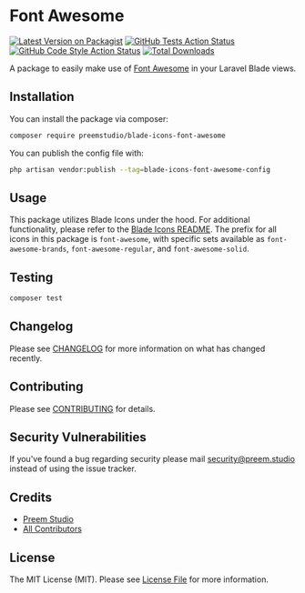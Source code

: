 # Font Awesome

[![Latest Version on Packagist](https://img.shields.io/packagist/v/preemstudio/blade-icons-font-awesome.svg?style=flat-square)](https://packagist.org/packages/preemstudio/blade-icons-font-awesome)
[![GitHub Tests Action Status](https://img.shields.io/github/actions/workflow/status/preemstudio/blade-icons-font-awesome/run-tests.yml?branch=main&label=tests&style=flat-square)](https://github.com/preemstudio/blade-icons-font-awesome/actions?query=workflow%3Arun-tests+branch%3Amain)
[![GitHub Code Style Action Status](https://img.shields.io/github/actions/workflow/status/preemstudio/blade-icons-font-awesome/fix-php-code-style-issues.yml?branch=main&label=code%20style&style=flat-square)](https://github.com/preemstudio/blade-icons-font-awesome/actions?query=workflow%3A"Fix+PHP+code+style+issues"+branch%3Amain)
[![Total Downloads](https://img.shields.io/packagist/dt/preemstudio/blade-icons-font-awesome.svg?style=flat-square)](https://packagist.org/packages/preemstudio/blade-icons-font-awesome)

A package to easily make use of [Font Awesome](https://fontawesome.com/) in your Laravel Blade views.

## Installation

You can install the package via composer:

```bash
composer require preemstudio/blade-icons-font-awesome
```

You can publish the config file with:

```bash
php artisan vendor:publish --tag=blade-icons-font-awesome-config
```

## Usage

This package utilizes Blade Icons under the hood. For additional functionality, please refer to the [Blade Icons README](https://github.com/PreemStudio/blade-icons). The prefix for all icons in this package is `font-awesome`, with specific sets available as `font-awesome-brands`, `font-awesome-regular`, and `font-awesome-solid`.

## Testing

```bash
composer test
```

## Changelog

Please see [CHANGELOG](CHANGELOG.md) for more information on what has changed recently.

## Contributing

Please see [CONTRIBUTING](CONTRIBUTING.md) for details.

## Security Vulnerabilities

If you've found a bug regarding security please mail [security@preem.studio](mailto:security@preem.studio) instead of using the issue tracker.

## Credits

- [Preem Studio](https://github.com/PreemStudio)
- [All Contributors](../../contributors)

## License

The MIT License (MIT). Please see [License File](LICENSE.md) for more information.
